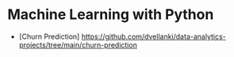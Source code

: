 # Machine Learning with Python

* [Churn Prediction] https://github.com/dvellanki/data-analytics-projects/tree/main/churn-prediction 
